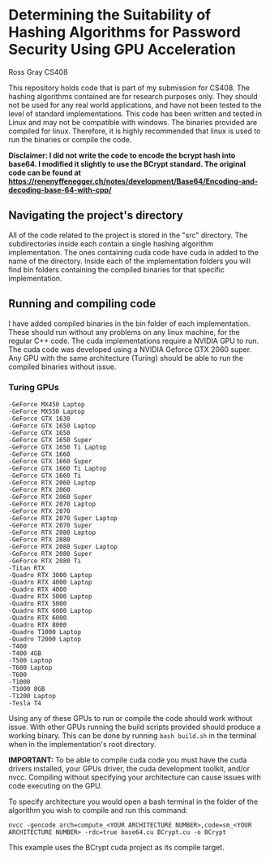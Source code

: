 # Determining the Suitability of Hashing Algorithms for Password Security Using GPU Acceleration 
Ross Gray CS408 

This repository holds code that is part of my submission for CS408. The hashing algorithms contained are for research purposes only.
They should not be used for any real world applications, and have not been tested to the level of standard implementations. 
This code has been written and tested in Linux and may not be compatible with windows. The binaries provided are compiled for linux. 
Therefore, it is highly recommended that linux is used to run the binaries or compile the code.


**Disclaimer: I did not write the code to encode the bcrypt hash into base64. I modified it slightly to use the BCrypt standard. 
The original code can be found at https://renenyffenegger.ch/notes/development/Base64/Encoding-and-decoding-base-64-with-cpp/**

## Navigating the project's directory
All of the code related to the project is stored in the "src" directory. The subdirectories inside each contain a single hashing algorithm implementation. 
The ones containing cuda code have cuda in added to the name of the directory. Inside each of the implementation folders you will find bin folders containing the compiled binaries 
for that specific implementation. 

## Running and compiling code
I have added compiled binaries in the bin folder of each implementation. These should run without any problems on any linux machine, for the regular C++ code.
The cuda implementations require  a NVIDIA GPU to run. The cuda code was developed using a NVIDIA Geforce GTX 2060 super. Any GPU with the same architecture (Turing) should be able to run the compiled binaries without issue. 

### Turing GPUs 
    -GeForce MX450 Laptop
    -GeForce MX550 Laptop
    -GeForce GTX 1630
    -GeForce GTX 1650 Laptop
    -GeForce GTX 1650
    -GeForce GTX 1650 Super
    -GeForce GTX 1650 Ti Laptop
    -GeForce GTX 1660
    -GeForce GTX 1660 Super
    -GeForce GTX 1660 Ti Laptop
    -GeForce GTX 1660 Ti
    -GeForce RTX 2060 Laptop
    -GeForce RTX 2060
    -GeForce RTX 2060 Super
    -GeForce RTX 2070 Laptop
    -GeForce RTX 2070
    -GeForce RTX 2070 Super Laptop
    -GeForce RTX 2070 Super
    -GeForce RTX 2080 Laptop
    -GeForce RTX 2080
    -GeForce RTX 2080 Super Laptop
    -GeForce RTX 2080 Super
    -GeForce RTX 2080 Ti
    -Titan RTX
    -Quadro RTX 3000 Laptop
    -Quadro RTX 4000 Laptop
    -Quadro RTX 4000
    -Quadro RTX 5000 Laptop
    -Quadro RTX 5000
    -Quadro RTX 6000 Laptop
    -Quadro RTX 6000
    -Quadro RTX 8000
    -Quadro T1000 Laptop
    -Quadro T2000 Laptop
    -T400
    -T400 4GB
    -T500 Laptop
    -T600 Laptop
    -T600
    -T1000
    -T1000 8GB
    -T1200 Laptop
    -Tesla T4

Using any of these GPUs to run or compile the code should work without issue.
With other GPUs running the build scripts provided should produce a working binary. 
This can be done by running `bash build.sh` in the terminal when in the implementation's root directory.

**IMPORTANT:**
To be able to compile cuda code you must have the cuda drivers installed, your GPUs driver, the cuda development toolkit, and/or nvcc. 
Compiling without specifying your architecture can cause issues with code executing on the GPU. 

To specify architecture you would open a bash terminal in the folder of the algorithm you wish to compile and run this command:

```nvcc -gencode arch=compute_<YOUR ARCHITECTURE NUMBER>,code=sm_<YOUR ARCHITECTURE NUMBER> -rdc=true base64.cu BCrypt.cu -o BCrypt```

This example uses the BCrypt cuda project as its compile target.
